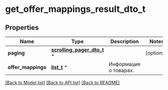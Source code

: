 # get_offer_mappings_result_dto_t

## Properties
Name | Type | Description | Notes
------------ | ------------- | ------------- | -------------
**paging** | [**scrolling_pager_dto_t**](scrolling_pager_dto.md) \* |  | [optional] 
**offer_mappings** | [**list_t**](get_offer_mapping_dto.md) \* | Информация о товарах. | 

[[Back to Model list]](../README.md#documentation-for-models) [[Back to API list]](../README.md#documentation-for-api-endpoints) [[Back to README]](../README.md)



